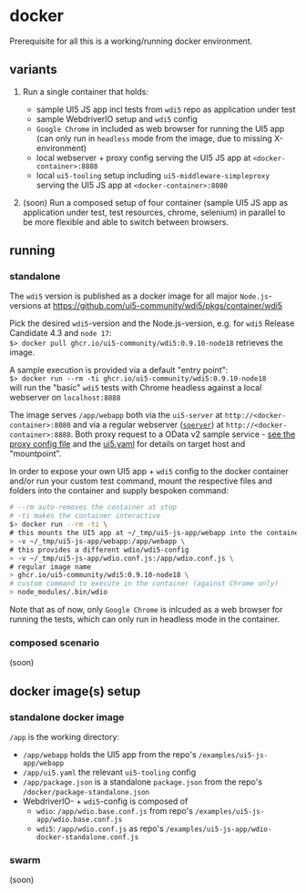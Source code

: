 # docker

Prerequisite for all this is a working/running docker environment.

## variants

1. Run a single container that holds:

   - sample UI5 JS app incl tests from `wdi5` repo as application under test
   - sample WebdriverIO setup and `wdi5` config
   - `Google Chrome` in included as web browser for running the UI5 app (can only run in `headless` mode from the image, due to missing X-environment)
   - local webserver + proxy config serving the UI5 JS app at `<docker-container>:8888`
   - local `ui5-tooling` setup including `ui5-middleware-simpleproxy` serving the UI5 JS app at `<docker-container>:8080`

2. (soon) Run a composed setup of four container (sample UI5 JS app as application under test, test resources, chrome, selenium) in parallel to be more flexible and able to switch between browsers.

## running

### standalone

The `wdi5` version is published as a docker image for all major `Node.js`-versions at <https://github.com/ui5-community/wdi5/pkgs/container/wdi5>

Pick the desired `wdi5`-version and the Node.js-version, e.g. for `wdi5` Release Candidate 4.3 and `node 17`:  
`$> docker pull ghcr.io/ui5-community/wdi5:0.9.10-node18` retrieves the image.

A sample execution is provided via a default "entry point":  
`$> docker run --rm -ti ghcr.io/ui5-community/wdi5:0.9.10-node18`  
will run the "basic" `wdi5` tests with Chrome headless against a local webserver on `localhost:8888`

The image serves `/app/webapp` both via the `ui5-server` at `http://<docker-container>:8080` and via a regular webserver ([`soerver`](https://www.npmjs.com/package/soerver)) at `http://<docker-container>:8888`. Both proxy request to a OData v2 sample service - [see the proxy config file](https://github.com/ui5-community/wdi5/blob/main/examples/ui5-js-app/webapp/proxyrc.json) and the [ui5.yaml](https://github.com/ui5-community/wdi5/blob/main/examples/ui5-js-app/ui5.yaml) for details on target host and "mountpoint".

In order to expose your own UI5 app + `wdi5` config to the docker container and/or run your custom test command, mount the respective files and folders into the container and supply bespoken command:

```bash
# --rm auto-removes the container at stop
# -ti makes the container interactive
$> docker run --rm -ti \
# this mounts the UI5 app at ~/_tmp/ui5-js-app/webapp into the container
> -v ~/_tmp/ui5-js-app/webapp:/app/webapp \
# this provides a different wdio/wdi5-config
> -v ~/_tmp/ui5-js-app/wdio.conf.js:/app/wdio.conf.js \
# regular image name
> ghcr.io/ui5-community/wdi5:0.9.10-node18 \
# custom command to execute in the container (against Chrome only)
> node_modules/.bin/wdio
```

Note that as of now, only `Google Chrome` is inlcuded as a web browser for running the tests, which can only run in headless mode in the container.

### composed scenario

(soon)

## docker image(s) setup

### standalone docker image

`/app` is the working directory:

- `/app/webapp` holds the UI5 app from the repo's `/examples/ui5-js-app/webapp`
- `/app/ui5.yaml` the relevant `ui5-tooling` config
- `/app/package.json` is a standalone `package.json` from the repo's `/docker/package-standalone.json`
- WebdriverIO- + `wdi5`-config is composed of
  - `wdio`: `/app/wdio.base.conf.js` from repo's `/examples/ui5-js-app/wdio.base.conf.js`
  - `wdi5`: `/app/wdio.conf.js` as repo's `/examples/ui5-js-app/wdio-docker-standalone.conf.js`

### swarm

(soon)
